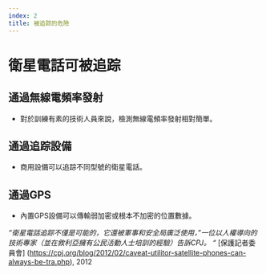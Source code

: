 ```yaml
---
index: 2
title: 被追踪的危險
---
```

# 衛星電話可被追踪

## 通過無線電頻率發射

*   對於訓練有素的技術人員來說，檢測無線電頻率發射相對簡單。

## 通過追踪設備

*   商用設備可以追踪不同型號的衛星電話。

## 通過GPS

*   內置GPS設備可以傳輸弱加密或根本不加密的位置數據。

*“衛星電話追踪不僅是可能的，它還被軍事和安全局廣泛使用，”一位以人權導向的技術專家（並在敘利亞擁有公民活動人士培訓的經驗）告訴CPJ。
“* [保護記者委員會] (https://cpj.org/blog/2012/02/caveat-utilitor-satellite-phones-can-always-be-tra.php), 2012